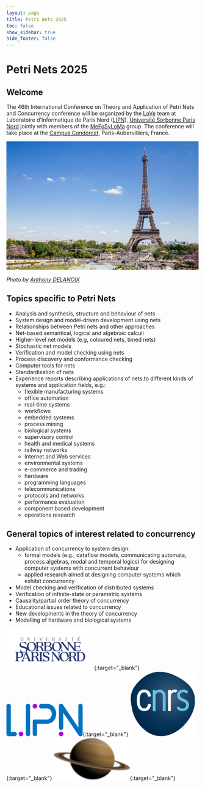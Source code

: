 ```yaml
---
layout: page
title: Petri Nets 2025
toc: false
show_sidebar: true
hide_footer: false
---
```


# Petri Nets 2025

## Welcome 
The 46th International Conference on Theory and Application of Petri Nets and
Concurrency conference will be organized by the [LoVe](https://lipn.univ-paris13.fr/love/) team 
at Laboratoire d'Informatique de Paris Nord ([LIPN](https://lipn.univ-paris13.fr/)),
[Université Sorbonne Paris Nord](https://www.univ-spn.fr/)
jointly
with members of the [MeFoSyLoMa](https://www.mefosyloma.fr) group. 
The conference will take place at the [Campus Condorcet](https://www.campus-condorcet.fr/en),
Paris-Aubervilliers, France. 

![Photo by Anthony DELANOIX](./img/paris.jpg)

_Photo by [Anthony DELANOIX](https://unsplash.com/photos/eiffel-tower-at-paris-france-QAwciFlS1g4?utm_content=creditShareLink&utm_medium=referral&utm_source=unsplash)_



## Topics specific to Petri Nets
* Analysis and synthesis, structure and behaviour of nets
* System design and model-driven development using nets
* Relationships between Petri nets and other approaches
* Net-based semantical, logical and algebraic calculi
* Higher-level net models (e.g, coloured nets, timed nets)
* Stochastic net models
* Verification and model checking using nets
* Process discovery and conformance checking
* Computer tools for nets
* Standardisation of nets
* Experience reports describing applications of nets to different kinds of systems and application fields, e.g.:
    * flexible manufacturing systems
    * office automation
    * real-time systems
    * workflows
    * embedded systems
    * process mining
    * biological systems
    * supervisory control
    * health and medical systems
    * railway networks
    * Internet and Web services
    * environmental systems
    * e-commerce and trading
    * hardware
    * programming languages
    * telecommunications
    * protocols and networks
    * performance evaluation
    * component based development
    * operations research

## General topics of interest related to concurrency
* Application of concurrency to system design:
    * formal models (e.g., dataflow models, communicating automata, process algebras, modal and temporal logics) for designing computer systems with concurrent behaviour
    * applied research aimed at designing computer systems which exhibit concurrency
* Model checking and verification of distributed systems
* Verification of infinite-state or parametric systems
* Causality/partial order theory of concurrency
* Educational issues related to concurrency
* New developments in the theory of concurrency
* Modelling of hardware and biological systems


[<img alt="USPN" src="./img/USPN.png" width="230">](https://www.univ-spn.fr/){:target="_blank"}
[<img alt="LIPN" src="./img/LIPN.png" width="200">](https://lipn.univ-paris13.fr/){:target="_blank"}
[<img alt="CNRS" src="./img/CNRS.png" width="170">](https://www.cnrs.fr/fr){:target="_blank"}
[<img alt="MeFoSyLoMa" src="./img/MeFoSyLoMa.png" width="200">](https://www.mefosyloma.fr/){:target="_blank"}

